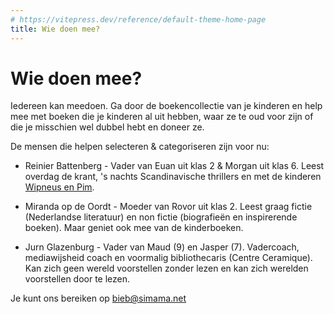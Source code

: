 ```yaml
---
# https://vitepress.dev/reference/default-theme-home-page
title: Wie doen mee?
---
```

# Wie doen mee?

Iedereen kan meedoen. Ga door de boekencollectie van je kinderen en help mee met boeken die je kinderen al uit hebben, waar ze te oud voor zijn of die je misschien wel dubbel hebt en doneer ze.

De mensen die helpen selecteren & categoriseren zijn voor nu:

- Reinier Battenberg - 
Vader van Euan uit klas 2 & Morgan uit klas 6. Leest overdag de krant, 's nachts Scandinavische thrillers en met de kinderen [Wipneus en Pim](https://degrotevriendelijkepodcast.nl/afleveringen/aflevering-48-albert-verwey-lezing-bibi-dumon-tak/).

- Miranda op de Oordt - 
Moeder van Rovor uit klas 2. Leest graag fictie (Nederlandse literatuur) en non fictie (biografieën en inspirerende boeken). Maar geniet ook mee van de kinderboeken.

- Jurn Glazenburg -
Vader van Maud (9) en Jasper (7). Vadercoach, mediawijsheid coach en voormalig bibliothecaris (Centre Ceramique). Kan zich geen wereld voorstellen zonder lezen en kan zich werelden voorstellen door te lezen.

Je kunt ons bereiken op [bieb@simama.net](mailto:bieb@simama.net)